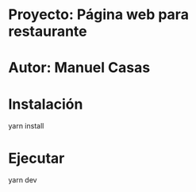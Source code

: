 # Proyecto: Página web para restaurante
# Autor: Manuel Casas

# Instalación

yarn install

# Ejecutar

yarn dev
